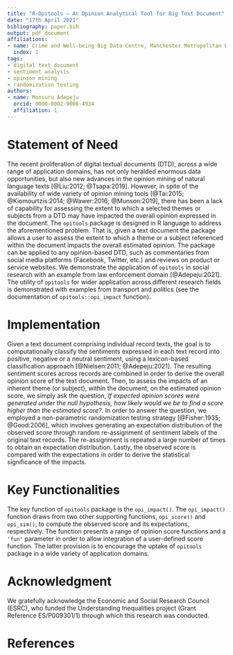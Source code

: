 ```yaml
---
title: "R-Opitools – An Opinion Analytical Tool for Big Text Document"
date: "17th April 2021"
bibliography: paper.bib
output: pdf_document
affiliations:
- name: Crime and Well-being Big Data Centre, Manchester Metropolitan University
  index: 1
tags:
- digital text document
- sentiment analysis
- opinion mining
- randomization testing
authors:
- name: Monsuru Adepeju
  orcid: 0000-0002-9006-4934
  affiliation: 1
---
```


# Statement of Need

The recent proliferation of digital textual documents (DTD), across a wide range of application domains, has not only heralded enormous data opportunities, but also new advances in the opinion mining of natural language texts [@Liu:2012; @Tsapa:2019]. However, in spite of the availability of wide variety of opinion mining tools [@Tai:2015; @Kiomourtzis:2014; @Wawer:2016; @Munson:2019], there has been a lack of capability for assessing the extent to which a selected themes or subjects from a DTD may have impacted the overall opinion expressed in the document. The `opitools` package is designed in R language to address the aforementioned problem. That is, given a text document the package allows a user to assess the extent to which a theme or a subject referenced within the document impacts the overall estimated opinion. The package can be applied to any opinion-based DTD, such as commentaries from social media platforms (Facebook, Twitter, etc.) and reviews on product or service websites. We demonstrate the application of `opitools` in social research with an example from law enforcement domain [@Adepeju:2021]. The utility of `opitools` for wider application across different research fields is demonstrated with examples from transport and politics (see the documentation of `opitools::opi_impact` function). 

# Implementation

Given a text document comprising individual record texts, the goal is to computationally classify the sentiments expressed in each text record into positive, negative or a neutral sentiment, using a lexicon-based classification approach [@Nielsen:2011; @Adepeju:2021]. The resulting sentiment scores across records are combined in order to derive the overall opinion score of the text document. Then, to assess the impacts of an inherent theme (or subject), within the document, on the estimated opinion score, we simply ask the question, *If expected opinion scores were generated under the null hypothesis, how likely would we be to find a score higher than the estimated score?*. In order to answer the question, we employed a non-parametric randomization testing strategy [@Fisher:1935; @Good:2006], which involves generating an expectation distribution of the observed score through random re-assignment of sentiment labels of the original text records. The re-assignment is repeated a large number of times to obtain an expectation distribution. Lastly, the observed score is compared with the expectations in order to derive the statistical significance of the impacts.


# Key Functionalities

The key function of `opitools` package is the `opi_impact()`. The `opi_impact()` function draws from two other supporting functions, `opi_score()` and `opi_sim()`, to compute the observed score and its expectations, respectively. The function presents a range of opinion score functions and a `'fun'` parameter in order to allow integration of a user-defined score function. The latter provision is to encourage the uptake of `opitools` package in a wide variety of application domains.

# Acknowledgment

We gratefully acknowledge the Economic and Social Research Council (ESRC), who funded the Understanding Inequalities project (Grant Reference ES/P009301/1) through which this research was conducted.

# References

